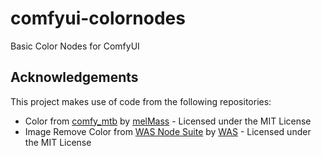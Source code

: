 # comfyui-colornodes
Basic Color Nodes for ComfyUI

## Acknowledgements

This project makes use of code from the following repositories:

- Color from [comfy_mtb](https://github.com/melMass/comfy_mtb/) by [melMass](https://github.com/melMass/) - Licensed under the MIT License
- Image Remove Color from [WAS Node Suite](https://github.com/WASasquatch/was-node-suite-comfyui/) by [WAS](https://github.com/WASasquatch) - Licensed under the MIT License